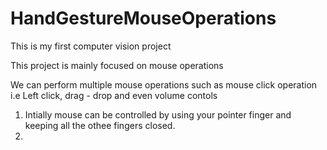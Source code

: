 # HandGestureMouseOperations
This is my first computer vision project

This project is mainly focused on mouse operations

We can perform multiple mouse operations such as mouse click operation i.e Left click, drag - drop and even volume contols

1. Intially mouse can be controlled by using your pointer finger and keeping all the othee fingers closed.
2. 
